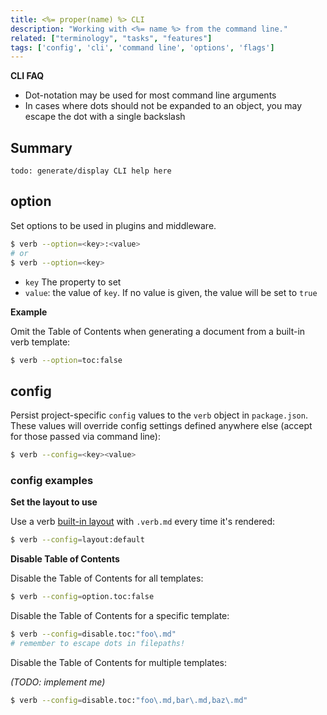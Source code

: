 ```yaml
---
title: <%= proper(name) %> CLI
description: "Working with <%= name %> from the command line."
related: ["terminology", "tasks", "features"]
tags: ['config', 'cli', 'command line', 'options', 'flags']
---
```


**CLI FAQ**

- Dot-notation may be used for most command line arguments
- In cases where dots should not be expanded to an object, you may escape the dot with a single backslash


## Summary

```
todo: generate/display CLI help here
```

## option


Set options to be used in plugins and middleware.

```sh
$ verb --option=<key>:<value>
# or
$ verb --option=<key>
```

- `key` The property to set
- `value`: the value of `key`. If no value is given, the value will be set to `true`


**Example**

Omit the Table of Contents when generating a document from a built-in verb template:

```sh
$ verb --option=toc:false
```

## config

Persist project-specific `config` values to the `verb` object in `package.json`. These values will override config settings defined anywhere else (accept for those passed via command line):

```sh
$ verb --config=<key><value>
```

### config examples

**Set the layout to use**

Use a verb [built-in layout](./built-in-templates.md#layouts) with `.verb.md` every time it's rendered: 

```sh
$ verb --config=layout:default
```

**Disable Table of Contents**

Disable the Table of Contents for all templates:

```sh
$ verb --config=option.toc:false
```

Disable the Table of Contents for a specific template:

```sh
$ verb --config=disable.toc:"foo\.md"
# remember to escape dots in filepaths!
```

Disable the Table of Contents for multiple templates:

_(TODO: implement me)_

```sh
$ verb --config=disable.toc:"foo\.md,bar\.md,baz\.md"
```
